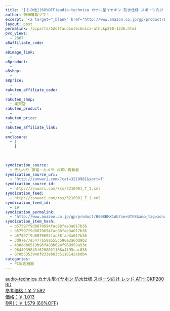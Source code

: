 ```yaml
---
title: '[その他](60%OFF)audio-technica カナル型イヤホン 防水仕様 スポーツ向け レッド ATH-CKP200 RD ￥1,013'
author: 特価情報ツウ！
excerpt: '<a target="_blank" href="http://www.amazon.co.jp/gp/product/B008BMX1AU?ie=UTF8&amp;tag=zonwari-22&amp;linkCode=as2&amp;camp=247&amp;creative=7399&amp;creativeASIN=B008BMX1AU"><img src="http://ecx.images-amazon.com/images/I/41MZqqSPeGL._SL100_.jpg"><br>audio-technica &#12459;&#12490;&#12523;&#22411;&#12452;&#12516;&#12507;&#12531; &#38450;&#27700;&#20181;&#27096; &#12473;&#12509;&#12540;&#12484;&#21521;&#12369; &#12524;&#12483;&#12489; ATH-CKP200 RD<br>&#21442;&#32771;&#20385;&#26684;&#65306;&#65509; 2,592<br>&#20385;&#26684;&#65306;&#65509; 1,013<br>&#21106;&#24341;&#65306;&#65509; 1,579 (60%OFF)</a>'
layout: post
permalink: /pcparts/52offaudiotechnica-athckp200-1236.html
pvc_views:
  - 2867
a8affiliate_code:
  - 
a8image_link:
  - 
a8product:
  - 
a8shop:
  - 
a8price:
  - 
rakuten_affiliate_code:
  - 
rakuten_shop:
  - 楽天店
rakuten_product:
  - 
rakuten_price:
  - 
rakuten_affiliate_link:
  - 
enclosure:
  - |
    |
        
        
        
syndication_source:
  - ぞんわり 家電・カメラ お買い得新着
syndication_source_uri:
  - 'http://zonwari.com/?cat=3210981&sort=T'
syndication_source_id:
  - http://zonwari.com/rss/3210981_T_1.xml
syndication_feed:
  - http://zonwari.com/rss/3210981_T_1.xml
syndication_feed_id:
  - 19
syndication_permalink:
  - 'http://www.amazon.co.jp/gp/product/B008BMX1AU?ie=UTF8&amp;tag=zonwari-22&amp;linkCode=as2&amp;camp=247&amp;creative=7399&amp;creativeASIN=B008BMX1AU'
syndication_item_hash:
  - b57597f9d8070694fac88fae3a017b36
  - b57597f9d8070694fac88fae3a017b36
  - b57597f9d8070694fac88fae3a017b36
  - 3d97e77e5477a58a555c596e2a6bd9b2
  - 430ddb6513b96f483b624f969958a93e
  - 9644939845f6208021188a4f95cac038
  - 870b5353948f833eb03c5110142ab0b4
categories:
  - PC周辺機器
---
```

[<img src='http://i1.wp.com/ecx.images-amazon.com/images/I/41MZqqSPeGL._SL150_.jpg?w=546' title="" alt="" data-recalc-dims="1" />  
audio-technica カナル型イヤホン 防水仕様 スポーツ向け レッド ATH-CKP200 RD  
参考価格：￥ 2,592  
価格：￥ 1,013  
割引：￥ 1,579 (60%OFF)][1]

 [1]: http://www.amazon.co.jp/gp/product/B008BMX1AU?ie=UTF8&#038;tag=tokkajohotsu-22&#038;linkCode=as2&#038;camp=247&#038;creative=7399&#038;creativeASIN=B008BMX1AU